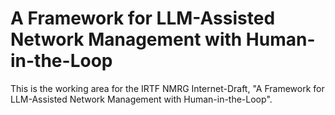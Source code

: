 # A Framework for LLM-Assisted Network Management with Human-in-the-Loop

This is the working area for the IRTF NMRG Internet-Draft, "A Framework for LLM-Assisted Network Management with Human-in-the-Loop".


